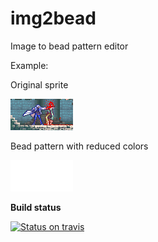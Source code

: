 # img2bead
Image to bead pattern editor

Example:

Original sprite

![](castlevania.png)

Bead pattern with reduced colors

![](castlevania.png.bead.png)

**Build status**

[![Status on travis](https://travis-ci.org/broxp/img2bead.svg?branch=master)](https://travis-ci.org/broxp/img2bead)

